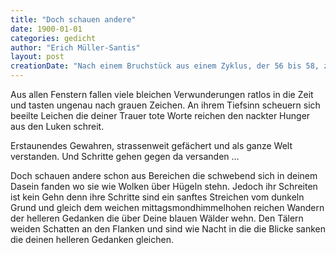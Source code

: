 ```yaml
---
title: "Doch schauen andere"
date: 1900-01-01
categories: gedicht
author: "Erich Müller-Santis"
layout: post
creationDate: "Nach einem Bruchstück aus einem Zyklus, der 56 bis 58, z.T. auch noch 60 entstanden ist. 3.00"
---
```

Aus allen Fenstern fallen viele bleichen
Verwunderungen ratlos in die Zeit
und tasten ungenau nach grauen Zeichen.
An ihrem Tiefsinn scheuern sich beeilte Leichen
die deiner Trauer tote Worte reichen
den nackter Hunger aus den Luken schreit.

Erstaunendes Gewahren, strassenweit
gefächert und als ganze Welt verstanden.
Und Schritte gehen gegen da versanden …

Doch schauen andere schon aus Bereichen
die schwebend sich in deinem Dasein fanden
wo sie wie Wolken über Hügeln stehn.
Jedoch ihr Schreiten ist kein Gehn
denn ihre Schritte sind ein sanftes Streichen
vom dunkeln Grund und gleich dem weichen
mittagsmondhimmelhohen reichen
Wandern der helleren Gedanken
die über Deine blauen Wälder wehn.
Den Tälern weiden Schatten an den Flanken
und sind wie Nacht in die die Blicke sanken
die deinen helleren Gedanken gleichen.
